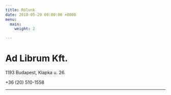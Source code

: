 ```yaml
---
title: Rólunk
date: 2018-05-29 00:00:00 +0000
menu:
  main:
    weight: 2

---
```

# Ad Librum Kft.

1193 Budapest, Klapka u. 26.

\+36 (20) 510-1558

---

  